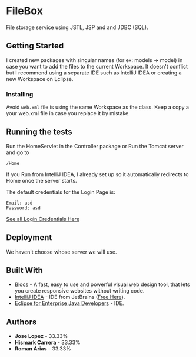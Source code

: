 # FileBox

File storage service using JSTL, JSP and and JDBC (SQL).

## Getting Started

I created new packages with singular names (for ex: models -> model) in case you want to add the files to the current Workspace. It doesn't conflict but I recommend using a separate IDE such as IntelliJ IDEA or creating a new Workspace on Eclipse.

### Installing

Avoid ```web.xml``` file is using the same Workspace as the class. Keep a copy a your web.xml file in case you replace it by mistake.

## Running the tests

Run the HomeServlet in the Controller package or Run the Tomcat server and go to

```
/Home
```

If you Run from IntelliJ IDEA, I already set up so it automatically redirects to Home once the server starts.

The default credentials for the Login Page is:

```
Email: asd
Password: asd
```

[See all Login Credentials Here](http://cs3.calstatela.edu:8080/cs3220stu115/lab7/query.jsp?sql=select+username%2C+password+from+users&query=Execute+Query)

## Deployment

We haven't choose whose server we will use.

## Built With

* [Blocs](https://blocsapp.com) - A fast, easy to use and powerful visual web design tool, that lets you create responsive websites without writing code.
* [IntelliJ IDEA](https://www.jetbrains.com/idea/) - IDE from JetBrains ([Free Here](https://www.jetbrains.com/student/)).
* [Eclipse for Enterprise Java Developers](https://www.eclipse.org/downloads/packages/release/kepler/sr2/eclipse-ide-java-ee-developers) - IDE.

## Authors

* **Jose Lopez** - 33.33%
* **Hismark Carrera** - 33.33%
* **Roman Arias** - 33.33%